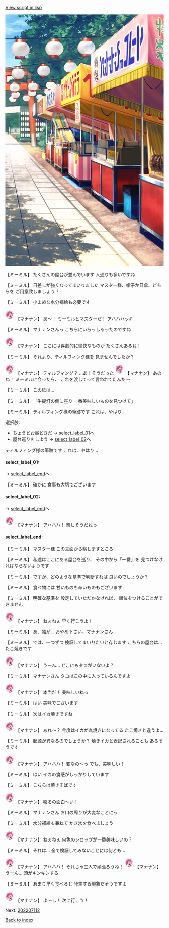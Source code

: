 [View script in lisp](../scripts/202207110.txt)

![SEAsummer_fes_day.png](../images/backgrounds/SEAsummer_fes_day.png)

【ミーミル】
たくさんの屋台が並んでいます
人通りも多いですね

【ミーミル】
日差しが強くなってまいりました
マスター様、帽子か日傘、どちらを
ご用意致しましょう？

【ミーミル】
小まめな水分補給も必要です

<img src="../images/units/6504021.png" alt="6504021.png" height="34"/>
【マナナン】
あ～！
ミーミルとマスターだ！
アハハハッ♪

【ミーミル】
マナナンさんっ
こちらにいらっしゃったのですね

<img src="../images/units/6504021.png" alt="6504021.png" height="34"/>
【マナナン】
ここには喜劇的に愉快なものが
たくさんあるね！

【ミーミル】
それより、ティルフィング様を
見ませんでしたか？

<img src="../images/units/6504021.png" alt="6504021.png" height="34"/>
【マナナン】
ティルフィング？
…あ！そうだった

<img src="../images/units/6504021.png" alt="6504021.png" height="34"/>
【マナナン】
あのね！
ミーミルに会ったら、
これを渡してって言われてたんだ～

【ミーミル】
この紙は…

【ミーミル】
「牛提灯の側に座り
一番美味しいものを見つけて」

【ミーミル】
ティルフィング様の筆跡です
これは、やはり…

選択肢:
- ちょうどお昼どきだ → [select_label_01](#select_label_01)へ
- 屋台巡りをしよう → [select_label_02](#select_label_02)へ

ティルフィング様の筆跡です
これは、やはり…

#### select_label_01:
 → [select_label_end](#select_label_end)へ

【ミーミル】
確かに
食事も大切でございます

#### select_label_02:
 → [select_label_end](#select_label_end)へ

<img src="../images/units/6504021.png" alt="6504021.png" height="34"/>
【マナナン】
アハハハ！
楽しそうだねっ

#### select_label_end:

【ミーミル】
マスター様
この文面から察しますところ

【ミーミル】
私達はここにある屋台を巡り、
その中から「一番」を
見つけなければならないようです

【ミーミル】
ですが、どのような基準で判断すれば
良いのでしょうか？

【ミーミル】
食べ物には
甘いものも辛いものもございます

【ミーミル】
明確な基準を
設定していただかなければ、
順位をつけることができません

<img src="../images/units/6504021.png" alt="6504021.png" height="34"/>
【マナナン】
ねぇねぇ
早く行こうよ！

【ミーミル】
あ、袖が…
おやめ下さい、マナナンさん

【ミーミル】
では、一つずつ
検証してまいりたいと存じます
こちらの屋台は…たこ焼きです

<img src="../images/units/6504021.png" alt="6504021.png" height="34"/>
【マナナン】
うーん…
どこにもタコがいないよ？

【ミーミル】
マナナンさん
タコはこの中に入っているんですよ

<img src="../images/units/6504021.png" alt="6504021.png" height="34"/>
【マナナン】
本当だ！
美味しいねっ

【ミーミル】
はい
美味でございます

【ミーミル】
次はイカ焼きですね

<img src="../images/units/6504021.png" alt="6504021.png" height="34"/>
【マナナン】
あれ～？
今度はイカが丸焼きになってる
たこ焼きと違うよ…

【ミーミル】
起源が異なるのでしょうか？
焼きイカと表記されることも
あるそうです

<img src="../images/units/6504021.png" alt="6504021.png" height="34"/>
【マナナン】
アハハハ！
変なの～っ
でも、美味しい！

【ミーミル】
はい
イカの食感がしっかりしています

【ミーミル】
こちらは焼きそばです

<img src="../images/units/6504021.png" alt="6504021.png" height="34"/>
【マナナン】
啜るの面白～い！

【ミーミル】
マナナンさん
お口の周りが大変なことにっ

【ミーミル】
水分補給も兼ねて
かき氷を食べましょう

<img src="../images/units/6504021.png" alt="6504021.png" height="34"/>
【マナナン】
ねぇねぇ
何色のシロップが一番美味しいの？

【ミーミル】
それは…
全て検証してみないことには何とも…

<img src="../images/units/6504021.png" alt="6504021.png" height="34"/>
【マナナン】
アハハハ！
それじゃ三人で頑張ろうね！

<img src="../images/units/6504021.png" alt="6504021.png" height="34"/>
【マナナン】
うーん…
頭がキンキンする

【ミーミル】
あまり早く食べると
発生する現象だそうですよ

<img src="../images/units/6504021.png" alt="6504021.png" height="34"/>
【マナナン】
よ～し！
次に行こう！


Next: [202207112](202207112.md)

[Back to index](index.md)
